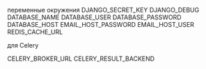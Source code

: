 переменные окружения 
DJANGO_SECRET_KEY
DJANGO_DEBUG
DATABASE_NAME
DATABASE_USER
DATABASE_PASSWORD
DATABASE_HOST
EMAIL_HOST_PASSWORD
EMAIL_HOST_USER
REDIS_CACHE_URL

для Celery

CELERY_BROKER_URL
CELERY_RESULT_BACKEND
